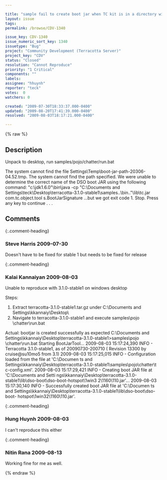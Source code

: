 ```yaml
---

title: "sample fail to create boot jar when TC kit is in a directory with spaces (3.1.0-stable1)"
layout: issue
tags: 
permalink: /browse/CDV-1340

issue_key: CDV-1340
issue_numeric_sort_key: 1340
issuetype: "Bug"
project: "Community Development (Terracotta Server)"
project_key: "CDV"
status: "Closed"
resolution: "Cannot Reproduce"
priority: "1 Critical"
components: ""
labels: 
assignee: "hhuynh"
reporter: "teck"
votes:  0
watchers: 0

created: "2009-07-30T18:33:37.000-0400"
updated: "2009-08-20T17:41:39.000-0400"
resolved: "2009-08-03T18:17:21.000-0400"

---
```




{% raw %}



## Description

<div markdown="1" class="description">

Unpack to desktop, run samples/pojo/chatter/run.bat


The system cannot find the file Settings\Temp\boot-jar-path-20306-04.52.tmp.
The system cannot find the path specified.
We were unable to determine the correct
name of the DSO boot JAR using the following command:
"c:\jdk1.6.0"\bin\java -cp "C:\Documents and Settings\teck\Desktop\terracotta-3.1.0-stable1\samples\..\bin\.."\lib\tc.jar com.tc.object.tool
s.BootJarSignature
...but we got exit code 1. Stop.
Press any key to continue . . .

</div>

## Comments


{:.comment-heading}
### **Steve Harris** <span class="date">2009-07-30</span>

<div markdown="1" class="comment">

Doesn't have to be fixed for stable 1 but needs to be fixed for release

</div>


{:.comment-heading}
### **Kalai Kannaiyan** <span class="date">2009-08-03</span>

<div markdown="1" class="comment">

Unable to reproduce with 3.1.0-stable1 on windows desktop

Steps:
1. Extract terracotta-3.1.0-stable1.tar.gz under C:\Documents and Settings\kkannaiy\Desktop\
2. Navigate to  terracotta-3.1.0-stable1 and execute samples\pojo
\chatter\run.bat

Actual: bootjar is created successfully as expected
C:\Documents and Settings\kkannaiy\Desktop\terracotta-3.1.0-stable1>samples\pojo
\chatter\run.bat
Starting BootJarTool...
2009-08-03 15:17:24,390 INFO - Terracotta 3.1.0-stable1, as of 20090730-200710 (
Revision 13300 by cruise@su10mo5 from 3.1)
2009-08-03 15:17:25,015 INFO - Configuration loaded from the file at 'C:\Documen
ts and Settings\kkannaiy\Desktop\terracotta-3.1.0-stable1\samples\pojo\chatter\t
c-config.xml'.
2009-08-03 15:17:29,421 INFO - Creating boot JAR file at 'C:\Documents and Setti
ngs\kkannaiy\Desktop\terracotta-3.1.0-stable1\lib\dso-boot\dso-boot-hotspot\1win3
2\1160\110.jar'...
2009-08-03 15:17:30,140 INFO - Successfully created boot JAR file at 'C:\Documen
ts and Settings\kkannaiy\Desktop\terracotta-3.1.0-stable1\lib\dso-boot\dso-boot-
hotspot\1win32\1160\110.jar'.

</div>


{:.comment-heading}
### **Hung Huynh** <span class="date">2009-08-03</span>

<div markdown="1" class="comment">

I can't reproduce this either

</div>


{:.comment-heading}
### **Nitin Rana** <span class="date">2009-08-13</span>

<div markdown="1" class="comment">

Working fine for me as well.

</div>



{% endraw %}
